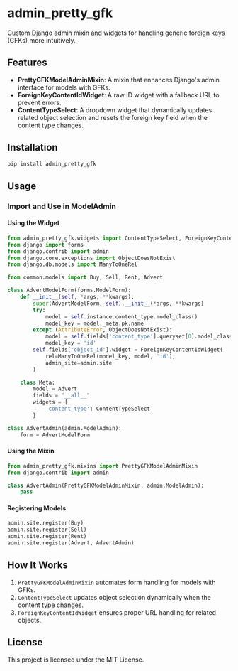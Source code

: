 # admin_pretty_gfk

Custom Django admin mixin and widgets for handling generic foreign keys (GFKs) more intuitively.

## Features
- **PrettyGFKModelAdminMixin**: A mixin that enhances Django's admin interface for models with GFKs.
- **ForeignKeyContentIdWidget**: A raw ID widget with a fallback URL to prevent errors.
- **ContentTypeSelect**: A dropdown widget that dynamically updates related object selection and resets the foreign key field when the content type changes.

## Installation
```sh
pip install admin_pretty_gfk
```

## Usage
### Import and Use in ModelAdmin
#### Using the Widget
```python
from admin_pretty_gfk.widgets import ContentTypeSelect, ForeignKeyContentIdWidget
from django import forms
from django.contrib import admin
from django.core.exceptions import ObjectDoesNotExist
from django.db.models import ManyToOneRel

from common.models import Buy, Sell, Rent, Advert

class AdvertModelForm(forms.ModelForm):
    def __init__(self, *args, **kwargs):
        super(AdvertModelForm, self).__init__(*args, **kwargs)
        try:
            model = self.instance.content_type.model_class()
            model_key = model._meta.pk.name
        except (AttributeError, ObjectDoesNotExist):
            model = self.fields['content_type'].queryset[0].model_class()
            model_key = 'id'
        self.fields['object_id'].widget = ForeignKeyContentIdWidget(
            rel=ManyToOneRel(model_key, model, 'id'),
            admin_site=admin.site
        )

    class Meta:
        model = Advert
        fields = "__all__"
        widgets = {
            'content_type': ContentTypeSelect
        }

class AdvertAdmin(admin.ModelAdmin):
    form = AdvertModelForm
```

#### Using the Mixin
```python
from admin_pretty_gfk.mixins import PrettyGFKModelAdminMixin
from django.contrib import admin

class AdvertAdmin(PrettyGFKModelAdminMixin, admin.ModelAdmin):
    pass
```

#### Registering Models
```python
admin.site.register(Buy)
admin.site.register(Sell)
admin.site.register(Rent)
admin.site.register(Advert, AdvertAdmin)
```

## How It Works
1. `PrettyGFKModelAdminMixin` automates form handling for models with GFKs.
2. `ContentTypeSelect` updates object selection dynamically when the content type changes.
3. `ForeignKeyContentIdWidget` ensures proper URL handling for related objects.

## License
This project is licensed under the MIT License.

